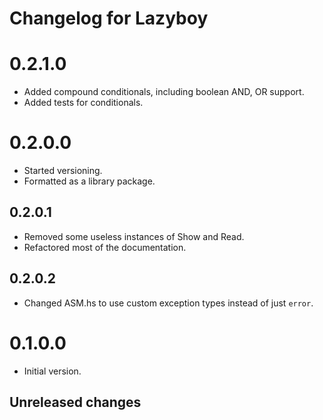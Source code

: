 # Changelog for Lazyboy

# 0.2.1.0
- Added compound conditionals, including boolean AND, OR support.
- Added tests for conditionals.

# 0.2.0.0
- Started versioning.
- Formatted as a library package.

## 0.2.0.1
- Removed some useless instances of Show and Read.
- Refactored most of the documentation.

## 0.2.0.2
 - Changed ASM.hs to use custom exception types instead of just `error`.

# 0.1.0.0
- Initial version.

## Unreleased changes
